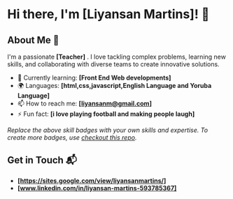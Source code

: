 # Hi there, I'm [Liyansan Martins]! 👋


## About Me 🚀

I'm a passionate **[Teacher]** . I love tackling complex problems, learning new skills, and collaborating with diverse teams to create innovative solutions.

- 🌱 Currently learning: **[Front End Web developments]**
- 🌍 Languages: **[html,css,javascript,English Language and Yoruba Language]**
- 📫 How to reach me: **[liyansanm@gmail.com]**
- ⚡ Fun fact: **[i love playing football and making people laugh]**



*Replace the above skill badges with your own skills and expertise. To create more badges, use [checkout this repo](https://github.com/alexandresanlim/Badges4-README.md-Profile).*

## Get in Touch 📬

- **[https://sites.google.com/view/liyansanmartins/]**
- **[www.linkedin.com/in/liyansan-martins-593785367]**
  


